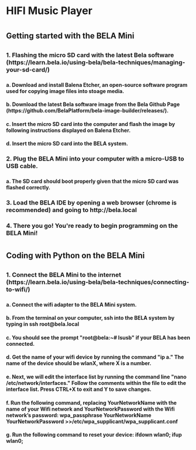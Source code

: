 <h1>HIFI Music Player<h1>
<h2>Getting started with the BELA Mini<h2>
<h3>1. Flashing the micro SD card with the latest Bela software (https://learn.bela.io/using-bela/bela-techniques/managing-your-sd-card/)<h3>
<h4>a. Download and install Balena Etcher, an open-source software program used for copying image files into stoage media.<h4>
<h4>b. Download the latest Bela software image from the Bela Github Page (https://github.com/BelaPlatform/bela-image-builder/releases/).<h4>
<h4>c. Insert the micro SD card into the computer and flash the image by following instructions displayed on Balena Etcher.<h4>
<h4>d. Insert the micro SD card into the BELA system.<h4>
<h3>2. Plug the BELA Mini into your computer with a micro-USB to USB cable.<h3>
<h4>a. The SD card should boot properly given that the micro SD card was flashed correctly.<h4>
<h3>3. Load the BELA IDE by opening a web browser (chrome is recommended) and going to http://bela.local<h3>
<h3>4. There you go! You're ready to begin programming on the BELA Mini!<h3>
<h1> <h1>
<h2>Coding with Python on the BELA Mini<h2>
<h3>1. Connect the BELA Mini to the internet (https://learn.bela.io/using-bela/bela-techniques/connecting-to-wifi/)<h3>
<h4>a. Connect the wifi adapter to the BELA Mini system.<h4>
<h4>b. From the terminal on your computer, ssh into the BELA system by typing in ssh root@bela.local<h4>
<h4>c. You should see the prompt "root@bela:~# lsusb" if your BELA has been connected.<h4>
<h4>d. Get the name of your wifi device by running the command "ip a." The name of the device should be wlanX, where X is a number.<h4>
<h4>e. Next, we will edit the interface list by running the command line "nano /etc/network/interfaces." Follow the comments within the file to edit the interface list. Press CTRL+X to exit and Y to save changes.<h4>
<h4>f. Run the following command, replacing YourNetworkName with the name of your Wifi network and YourNetworkPassword with the Wifi network’s password: wpa_passphrase YourNetworkName YourNetworkPassword >>/etc/wpa_supplicant/wpa_supplicant.conf <h4>
<h4>g. Run the following command to reset your device: ifdown wlan0; ifup wlan0;<h4>
